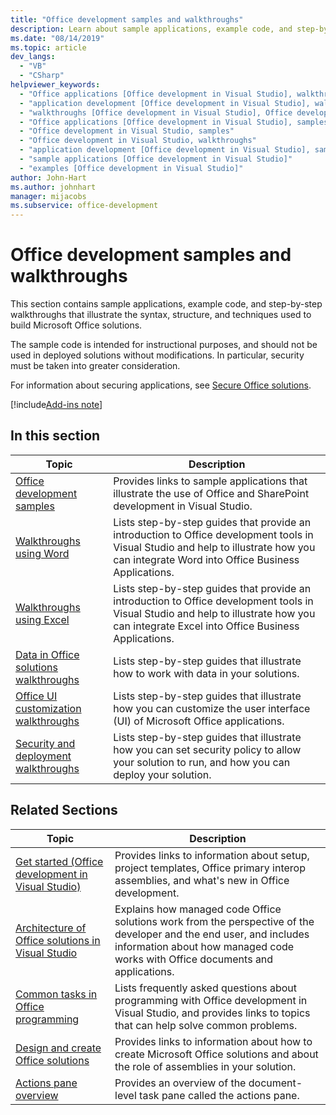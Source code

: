 ```yaml
---
title: "Office development samples and walkthroughs"
description: Learn about sample applications, example code, and step-by-step walkthroughs that show the syntax, structure, and techniques used to build Office solutions.
ms.date: "08/14/2019"
ms.topic: article
dev_langs:
  - "VB"
  - "CSharp"
helpviewer_keywords:
  - "Office applications [Office development in Visual Studio], walkthroughs"
  - "application development [Office development in Visual Studio], walkthroughs"
  - "walkthroughs [Office development in Visual Studio], Office development"
  - "Office applications [Office development in Visual Studio], samples"
  - "Office development in Visual Studio, samples"
  - "Office development in Visual Studio, walkthroughs"
  - "application development [Office development in Visual Studio], samples"
  - "sample applications [Office development in Visual Studio]"
  - "examples [Office development in Visual Studio]"
author: John-Hart
ms.author: johnhart
manager: mijacobs
ms.subservice: office-development
---
```

# Office development samples and walkthroughs

  This section contains sample applications, example code, and step-by-step walkthroughs that illustrate the syntax, structure, and techniques used to build Microsoft Office solutions.

 The sample code is intended for instructional purposes, and should not be used in deployed solutions without modifications. In particular, security must be taken into greater consideration.

 For information about securing applications, see [Secure Office solutions](../vsto/securing-office-solutions.md).

[!include[Add-ins note](includes/addinsnote.md)]

## In this section

|Topic|Description|
|-----------|-----------------|
|[Office development samples](../vsto/office-development-samples.md)|Provides links to sample applications that illustrate the use of Office and SharePoint development in Visual Studio.|
|[Walkthroughs using Word](../vsto/walkthroughs-using-word.md)|Lists step-by-step guides that provide an introduction to Office development tools in Visual Studio and help to illustrate how you can integrate Word into Office Business Applications.|
|[Walkthroughs using Excel](../vsto/walkthroughs-using-excel.md)|Lists step-by-step guides that provide an introduction to Office development tools in Visual Studio and help to illustrate how you can integrate Excel into Office Business Applications.|
|[Data in Office solutions walkthroughs](../vsto/data-in-office-solutions-walkthroughs.md)|Lists step-by-step guides that illustrate how to work with data in your solutions.|
|[Office UI customization walkthroughs](../vsto/office-ui-customization-walkthroughs.md)|Lists step-by-step guides that illustrate how you can customize the user interface (UI) of Microsoft Office applications.|
|[Security and deployment walkthroughs](../vsto/security-and-deployment-walkthroughs.md)|Lists step-by-step guides that illustrate how you can set security policy to allow your solution to run, and how you can deploy your solution.|

## Related Sections

|Topic|Description|
|-----------|-----------------|
|[Get started &#40;Office development in Visual Studio&#41;](../vsto/getting-started-office-development-in-visual-studio.md)|Provides links to information about setup, project templates, Office primary interop assemblies, and what's new in Office development.|
|[Architecture of Office solutions in Visual Studio](../vsto/architecture-of-office-solutions-in-visual-studio.md)|Explains how managed code Office solutions work from the perspective of the developer and the end user, and includes information about how managed code works with Office documents and applications.|
|[Common tasks in Office programming](../vsto/common-tasks-in-office-programming.md)|Lists frequently asked questions about programming with Office development in Visual Studio, and provides links to topics that can help solve common problems.|
|[Design and create Office solutions](../vsto/designing-and-creating-office-solutions.md)|Provides links to information about how to create Microsoft Office solutions and about the role of assemblies in your solution.|
|[Actions pane overview](../vsto/actions-pane-overview.md)|Provides an overview of the document-level task pane called the actions pane.|
